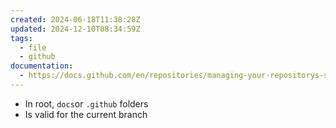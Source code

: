 ```yaml
---
created: 2024-06-18T11:38:28Z
updated: 2024-12-10T08:34:59Z
tags:
  - file
  - github
documentation:
  - https://docs.github.com/en/repositories/managing-your-repositorys-settings-and-features/customizing-your-repository/about-code-owners
---
```

- In root, `docs`or `.github` folders
- Is valid for the current branch